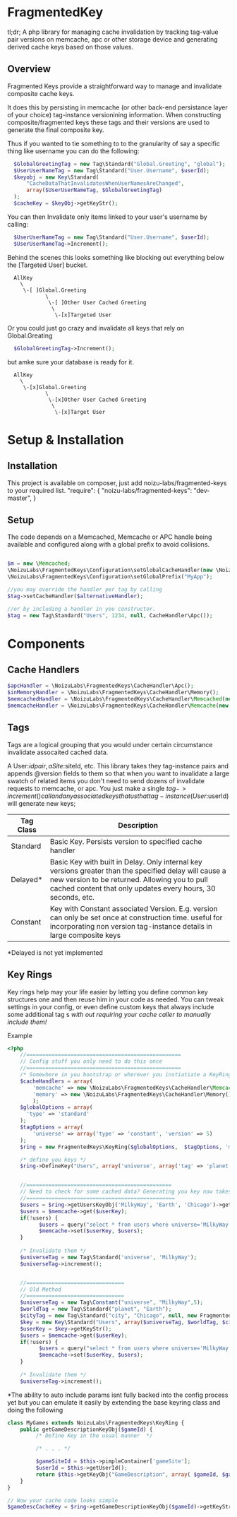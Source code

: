 FragmentedKey
===========

tl;dr;
A php library for managing cache invalidation by tracking tag-value pair versions on memcache, apc or other storage device and generating derived cache keys based on those values. 


Overview
----------
Fragmented Keys provide a straightforward way to manage and invalidate composite cache keys. 

It does this by persisting in memcache (or other back-end persistance layer of your choice)  tag-instance versionining information. When constructing composite/fragmented keys these tags and their versions are used to generate the final composite key. 

Thus if you wanted to tie something to to the granularity of say a specific thing like username you can do the following:

```php
  $GlobalGreetingTag = new Tag\Standard("Global.Greeting", "global");
  $UserUserNameTag = new Tag\Standard("User.Username", $userId);
  $keyobj = new Key\Standard(
      "CacheDataThatInvalidatesWhenUserNamesAreChanged", 
      array($UserUserNameTag, $GlobalGreetingTag)
  );
  $cacheKey = $keyObj->getKeyStr(); 
```

You can then Invalidate only items linked to your user's username by calling:
```php
  $UserUserNameTag = new Tag\Standard("User.Username", $userId);
  $UserUserNameTag->Increment(); 
```

Behind the scenes this looks something like blocking out everything below the [Targeted User] bucket. 
```  
  AllKey
    \ 
     \-[ ]Global.Greeting
            \
             \-[ ]Other User Cached Greeting
              \
               \-[x]Targeted User
```  
    
Or you could just go crazy and invalidate all keys that rely on Global.Greating

```php
  $GlobalGreetingTag->Increment(); 
```
  
but amke sure your database is ready for it. 
```  
  AllKey
    \ 
     \-[x]Global.Greeting
            \
             \-[x]Other User Cached Greeting
              \
               \-[x]Target User
```    

Setup & Installation 
==

Installation
---
This project is available on composer, just add noizu-labs/fragmented-keys to your required list. 
    "require": {
        "noizu-labs/fragmented-keys": "dev-master",
    }

Setup
-----
The code depends on a Memcached, Memcache or APC handle being available and configured along with a global prefix to 
avoid collisions. 

```php

$m = new \Memcached;
\NoizuLabs\FragmentedKeys\Configuration\setGlobalCacheHandler(new \NoizuLabs\FragmentedKeys\CacheHandler\Memcached($m));
\NoizuLabs\FragmentedKeys\Configuration\setGlobalPrefix("MyApp");

//you may override the handler per tag by calling 
$tag->setCacheHandler($alternativeHandler); 

//or by including a handler in you constructor. 
$tag = new Tag\Standard("Users", 1234, null, CacheHandler\Apc());

```


Components
=================

Cache Handlers
-------
```php
$apcHandler = \NoizuLabs\FragmentedKeys\CacheHandler\Apc();
$inMemoryHandler = \NoizuLabs\FragmentedKeys\CacheHandler\Memory();
$memcachedHandler = \NoizuLabs\FragmentedKeys\CacheHandler\Memcached(new Memcached());
$memcacheHandler = \NoizuLabs\FragmentedKeys\CacheHandler\Memcache(new Memcache());
```

Tags
--------

Tags are a logical grouping that you would under certain circumstance invalidate assocaited cached data. 

A User:$id pair,  a Site:$siteId, etc. This library takes they tag-instance pairs and appends @version fields to them so that when you want to invalidate a large swatch of related items you don't need to send dozens of invalidate requests to memcache, or apc. You just make a single $tag->increment() call and any associated keys that us that tag-instance (User:$userId) will generate new keys; 


| Tag Class | Description|
|-----------|------------|
| Standard  | Basic Key. Persists version to specified cache handler                                                            |
| Delayed*   | Basic Key with built in Delay. Only internal key versions greater than the specified delay will cause a new  version to be returned. Allowing you to pull cached content that only updates every hours, 30 seconds, etc. |
| Constant    | Key with Constant associated Version. E.g. version can only be set once at construction time. useful for incorporating non version tag-instance details in large composite keys | 

*Delayed is not yet implemented

Key Rings
---------
Key rings help may your life easier by letting you define common key structures one and then reuse him in your code as needed. 
You can tweak settings in your config, or even define custom keys that always include some additional tag s *with out requiring your cache caller to manually include them!*

Example
```php
<?php
    //=================================================
    // Config stuff you only need to do this once
    //=================================================
    /* Somewhere in you bootstrap or wherever you instiatiate a KeyRing or KeyRing derived Class */
    $cacheHandlers = array(
        'memcache' => new \NoizuLabs\FragmentedKeys\CacheHandler\Memcached($this->container['memcache']),
        'memory' => new \NoizuLabs\FragmentedKeys\CacheHandler\Memory()
        );
    $globalOptions = array(
      'type' => 'standard'  
    );
    $tagOptions = array(
        'universe' => array('type' => 'constant', 'version' => 5)
    );
    $ring = new FragmentedKeys\KeyRing($globalOptions,  $tagOptions, 'memcache', $cacheHandlers);

    /* define you keys */
    $ring->DefineKey("Users", array('universe', array('tag' => 'planet' , 'cacheHandler' => 'memory', 'version' => null, 'type'=>'standard'), 'city'));


    //==============================================
    // Need to check for some cached data? Generating you key now takes one line instead of 5;
    //===============================================
    $users = $ring->getUsersKeyObj('MilkyWay', 'Earth', 'Chicago')->getKeyStr();
    $users = $memcache->get($userKey);
    if(!users) {
          $users = query("select * from users where universe='MilkyWay' AND planet='Earth' AND 'city' => 'Chicago'");
          $memcache->set($userKey, $users);
    }
    
    /* Invalidate them */
    $universeTag = new Tag\Standard('universe', 'MilkyWay'); 
    $universeTag->increment(); 


    //===============================
    // Old Method
    //===============================
    $universeTag = new Tag\Constant("universe", "MilkyWay",5);
    $worldTag = new Tag\Standard("planet", "Earth");
    $cityTag = new Tag\Standard("city", "Chicago", null, new FragmentedKeys\CacheHandler\Memory());
    $key = new Key\Standard("Users", array($universeTag, $worldTag, $cityTag); 
    $userKey = $key->getKeyStr();
    $users = $memcache->get($userKey);
    if(!users) {
          $users = query("select * from users where universe='MilkyWay' AND planet='Earth' AND 'city' => 'Chicago'");
          $memcache->set($userKey, $users);
    }
    
    /* Invalidate them */
    $universeTag->increment(); 
```

*The ability to auto include params isnt fully backed into the config process yet but you can emulate it easily by extending the base keyring class and doing the following

```php
class MyGames extends NoizuLabs\FragmentedKeys\KeyRing {
    public getGameDescriptionKeyObj($gameId) {
         /* Define Key in the usual manner  */

         /* . . . */

         $gameSiteId = $this->pimpleContainer['gameSite']; 
         $userId = $this->getUserId(); 
         return $this->getKeyObj("GameDescription", array( $gameId, $gameSiteId, $userId, ... etc.));
    }
}

// Now your cache code looks simple
$gameDescCacheKey = $ring->getGameDescriptionKeyObj($gameId)->getKeyStr(); 

```
